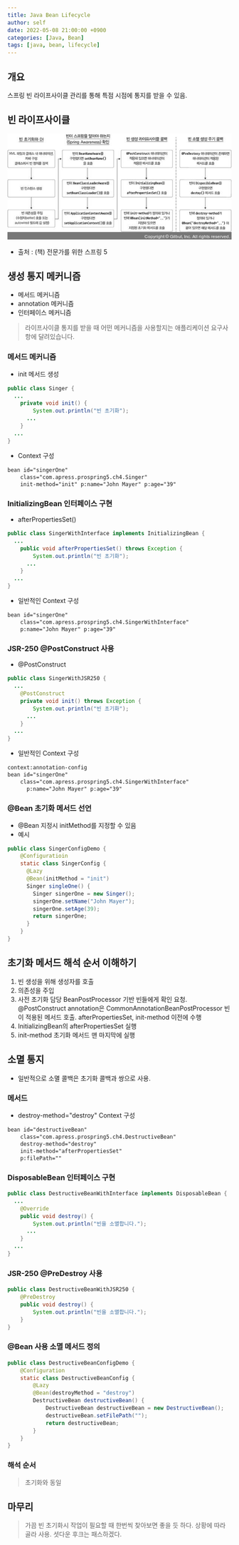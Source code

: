 ```yaml
---
title: Java Bean Lifecycle
author: self
date: 2022-05-08 21:00:00 +0900
categories: [Java, Bean]
tags: [java, bean, lifecycle]
---
```


## 개요
스프링 빈 라이프사이클 관리를 통해 특점 시점에 통지를 받을 수 있음.

## 빈 라이프사이클
![BeanLifecycle](https://raw.githubusercontent.com/bonclay/bonclay.github.io/main/image/blog_0508_01.jpg)
* 출처 : (책) 전문가를 위한 스프링 5

## 생성 통지 메커니즘
* 메서드 메커니즘
* annotation 메커니즘
* 인터페이스 메커니즘

> 라이프사이클 통지를 받을 때 어떤 메커니즘을 사용할지는 애플리케이션 요구사항에 달려있습니다.

### 메서드 메커니즘
* init 메서드 생성
```java
public class Singer {
  ...
    private void init() {
        System.out.println("빈 초기화");
      ...
    }
  ...
}
```

* Context 구성
```
bean id="singerOne"
    class="com.apress.prospring5.ch4.Singer"
    init-method="init" p:name="John Mayer" p:age="39"
```

### InitializingBean 인터페이스 구현
* afterPropertiesSet()
```java
public class SingerWithInterface implements InitializingBean {
  ...
    public void afterPropertiesSet() throws Exception {
        System.out.println("빈 초기화");
      ...
    }
  ...
}
```

* 일반적인 Context 구성
```
bean id="singerOne"
    class="com.apress.prospring5.ch4.SingerWithInterface"
    p:name="John Mayer" p:age="39"
```

### JSR-250 @PostConstruct 사용
* @PostConstruct
```java
public class SingerWithJSR250 {
  ...
    @PostConstruct
    private void init() throws Exception {
        System.out.println("빈 초기화");
      ...
    }
  ...
}
```

* 일반적인 Context 구성
```
context:annotation-config
bean id="singerOne"
    class="com.apress.prospring5.ch4.SingerWithInterface"
      p:name="John Mayer" p:age="39"
```

### @Bean 초기화 메서드 선언
* @Bean 지정시 initMethod를 지정할 수 있음
* 예시
```java
public class SingerConfigDemo {
    @Configuratioin
    static class SingerConfig {
      @Lazy
      @Bean(initMethod = "init")
      Singer singleOne() {
        Singer singerOne = new Singer();
        singerOne.setName("John Mayer");
        singerOne.setAge(39);
        return singerOne;
      }
    }
}
```

## 초기화 메서드 해석 순서 이해하기
1. 빈 생성을 위해 생성자를 호출
2. 의존성을 주입
3. 사전 초기화 담당 BeanPostProcessor 기반 빈들에게 확인 요청. @PostConstruct annotation은 CommonAnnotationBeanPostProcessor 빈이 적용된 메서드 호출. afterPropertiesSet, init-method 이전에 수행
4. InitializingBean의 afterPropertiesSet 실행
5. init-method 초기화 메서드 맨 마지막에 실행

## 소멸 통지
* 일반적으로 소멸 콜백은 초기화 콜백과 쌍으로 사용.

### 메서드
* destroy-method="destroy" Context 구성
```
bean id="destructiveBean"
    class="com.apress.prospring5.ch4.DestructiveBean"
    destroy-method="destroy"
    init-method="afterPropertiesSet"
    p:filePath=""
```

### DisposableBean 인터페이스 구현
```java
public class DestructiveBeanWithInterface implements DisposableBean {
  ...
    @Override
    public void destroy() {
        System.out.println("빈을 소멸합니다.");
      ...
    }
  ...
}
```

### JSR-250 @PreDestroy 사용
```java
public class DestructiveBeanWithJSR250 {
    @PreDestroy
    public void destroy() {
        System.out.println("빈을 소멸합니다.");
    }
}
```

### @Bean 사용 소멸 메서드 정의
```java
public class DestructiveBeanConfigDemo {
    @Configuration
    static class DestructiveBeanConfig {
        @Lazy
        @Bean(destroyMethod = "destroy")
        DestructiveBean destructiveBean() {
            DestructiveBean destructiveBean = new DestructiveBean();
            destructiveBean.setFilePath("");
            return destructiveBean;
        }
    }
}
```
### 해석 순서
> 초기화와 동일

## 마무리
> 가끔 빈 초기화시 작업이 필요할 때 한번씩 찾아보면 좋을 듯 하다. 상황에 따라 골라 사용. 셧다운 후크는 패스하겠다.
